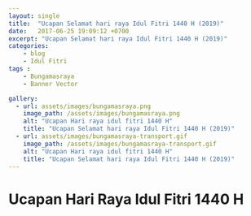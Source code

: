 ```yaml
---
layout: single
title:  "Ucapan Selamat hari raya Idul Fitri 1440 H (2019)"
date:   2017-06-25 19:09:12 +0700
excerpt: "Ucapan Selamat hari raya Idul Fitri 1440 H (2019)"
categories:
    - blog
    - Idul Fitri
tags :
    - Bungamasraya
    - Banner Vector

gallery:
  - url: assets/images/bungamasraya.png
    image_path: /assets/images/bungamasraya.png
    alt: "Ucapan Hari raya idul fitri 1440 H"
    title: "Ucapan Selamat hari raya Idul Fitri 1440 H (2019)"
  - url: assets/images/bungamasraya-transport.gif
    image_path: /assets/images/bungamasraya-transport.gif
    alt: "Ucapan Hari raya idul fitri 1440 H"
    title: "Ucapan Selamat hari raya Idul Fitri 1440 H (2019)"
---
```


# Ucapan Hari Raya Idul Fitri 1440 H